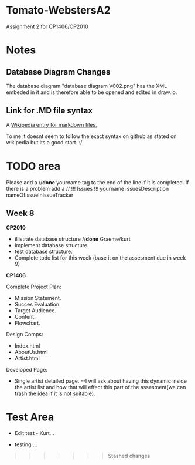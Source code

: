 Tomato-WebstersA2
=================

Assignment 2 for CP1406/CP2010

# Notes

Database Diagram Changes
------------------------
The database diagram "database diagram V002.png" has the XML embeded in it and is therefore able to be opened and edited in draw.io.

Link for .MD file syntax
------------------------
A [Wikipedia entry for markdown files.](http://en.wikipedia.org/wiki/Markdown)

To me it doesnt seem to follow the exact syntax on github as stated on wikipedia but its a good start. :/


# TODO area

Please add a //**done** yourname tag to the end of the line if it is completed.
If there is a problem add a // !!! Issues !!! yourname issuesDescription nameOfIssueInIssueTracker

Week 8
------

**CP2010**

* illistrate database structure //**done** Graeme/kurt
* implement database structure.
* test database structure.
* Complete todo list for this week (base it on the assesment due in week 9)

**CP1406**

Complete Project Plan:
* Mission Statement.
* Succes Evaluation.
* Target Audience.
* Content.
* Flowchart.

Design Comps:
* Index.html
* AboutUs.html
* Artist.html

Developed Page:
* Single artist detailed page. --I will ask about having this dynamic inside the artist list and how that will effect this part of the assesment(we can trash the idea if it is not suitable).







# Test Area

 * Edit test - Kurt...

 * testing....



>>>>>>> Stashed changes


